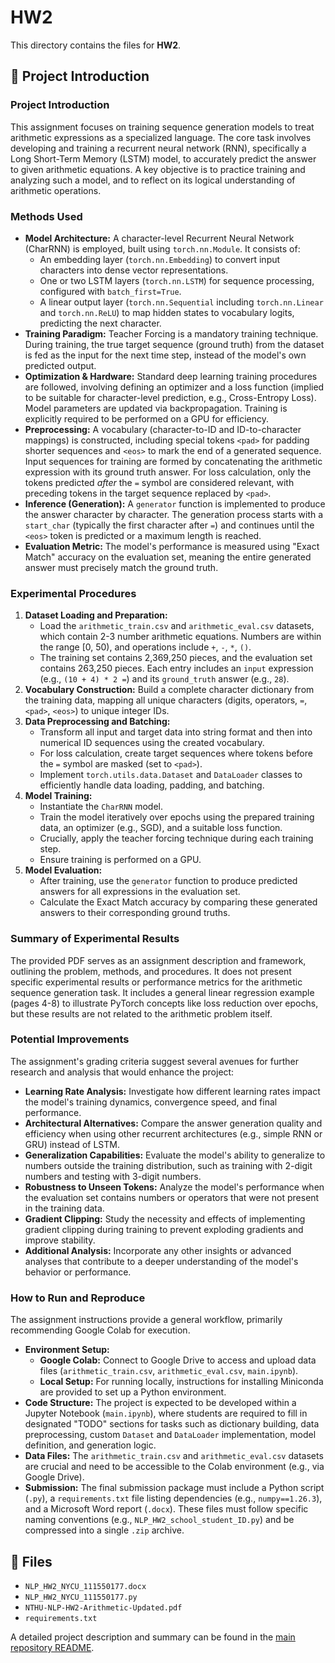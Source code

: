 # HW2

This directory contains the files for **HW2**.

## 📄 Project Introduction

### Project Introduction
This assignment focuses on training sequence generation models to treat arithmetic expressions as a specialized language. The core task involves developing and training a recurrent neural network (RNN), specifically a Long Short-Term Memory (LSTM) model, to accurately predict the answer to given arithmetic equations. A key objective is to practice training and analyzing such a model, and to reflect on its logical understanding of arithmetic operations.

### Methods Used
*   **Model Architecture:** A character-level Recurrent Neural Network (CharRNN) is employed, built using `torch.nn.Module`. It consists of:
    *   An embedding layer (`torch.nn.Embedding`) to convert input characters into dense vector representations.
    *   One or two LSTM layers (`torch.nn.LSTM`) for sequence processing, configured with `batch_first=True`.
    *   A linear output layer (`torch.nn.Sequential` including `torch.nn.Linear` and `torch.nn.ReLU`) to map hidden states to vocabulary logits, predicting the next character.
*   **Training Paradigm:** Teacher Forcing is a mandatory training technique. During training, the true target sequence (ground truth) from the dataset is fed as the input for the next time step, instead of the model's own predicted output.
*   **Optimization & Hardware:** Standard deep learning training procedures are followed, involving defining an optimizer and a loss function (implied to be suitable for character-level prediction, e.g., Cross-Entropy Loss). Model parameters are updated via backpropagation. Training is explicitly required to be performed on a GPU for efficiency.
*   **Preprocessing:** A vocabulary (character-to-ID and ID-to-character mappings) is constructed, including special tokens `<pad>` for padding shorter sequences and `<eos>` to mark the end of a generated sequence. Input sequences for training are formed by concatenating the arithmetic expression with its ground truth answer. For loss calculation, only the tokens predicted *after* the `=` symbol are considered relevant, with preceding tokens in the target sequence replaced by `<pad>`.
*   **Inference (Generation):** A `generator` function is implemented to produce the answer character by character. The generation process starts with a `start_char` (typically the first character after `=`) and continues until the `<eos>` token is predicted or a maximum length is reached.
*   **Evaluation Metric:** The model's performance is measured using "Exact Match" accuracy on the evaluation set, meaning the entire generated answer must precisely match the ground truth.

### Experimental Procedures
1.  **Dataset Loading and Preparation:**
    *   Load the `arithmetic_train.csv` and `arithmetic_eval.csv` datasets, which contain 2-3 number arithmetic equations. Numbers are within the range [0, 50), and operations include `+`, `-`, `*`, `()`.
    *   The training set contains 2,369,250 pieces, and the evaluation set contains 263,250 pieces. Each entry includes an `input` expression (e.g., `(10 + 4) * 2 =`) and its `ground_truth` answer (e.g., `28`).
2.  **Vocabulary Construction:** Build a complete character dictionary from the training data, mapping all unique characters (digits, operators, `=`, `<pad>`, `<eos>`) to unique integer IDs.
3.  **Data Preprocessing and Batching:**
    *   Transform all input and target data into string format and then into numerical ID sequences using the created vocabulary.
    *   For loss calculation, create target sequences where tokens before the `=` symbol are masked (set to `<pad>`).
    *   Implement `torch.utils.data.Dataset` and `DataLoader` classes to efficiently handle data loading, padding, and batching.
4.  **Model Training:**
    *   Instantiate the `CharRNN` model.
    *   Train the model iteratively over epochs using the prepared training data, an optimizer (e.g., SGD), and a suitable loss function.
    *   Crucially, apply the teacher forcing technique during each training step.
    *   Ensure training is performed on a GPU.
5.  **Model Evaluation:**
    *   After training, use the `generator` function to produce predicted answers for all expressions in the evaluation set.
    *   Calculate the Exact Match accuracy by comparing these generated answers to their corresponding ground truths.

### Summary of Experimental Results
The provided PDF serves as an assignment description and framework, outlining the problem, methods, and procedures. It does not present specific experimental results or performance metrics for the arithmetic sequence generation task. It includes a general linear regression example (pages 4-8) to illustrate PyTorch concepts like loss reduction over epochs, but these results are not related to the arithmetic problem itself.

### Potential Improvements
The assignment's grading criteria suggest several avenues for further research and analysis that would enhance the project:
*   **Learning Rate Analysis:** Investigate how different learning rates impact the model's training dynamics, convergence speed, and final performance.
*   **Architectural Alternatives:** Compare the answer generation quality and efficiency when using other recurrent architectures (e.g., simple RNN or GRU) instead of LSTM.
*   **Generalization Capabilities:** Evaluate the model's ability to generalize to numbers outside the training distribution, such as training with 2-digit numbers and testing with 3-digit numbers.
*   **Robustness to Unseen Tokens:** Analyze the model's performance when the evaluation set contains numbers or operators that were not present in the training data.
*   **Gradient Clipping:** Study the necessity and effects of implementing gradient clipping during training to prevent exploding gradients and improve stability.
*   **Additional Analysis:** Incorporate any other insights or advanced analyses that contribute to a deeper understanding of the model's behavior or performance.

### How to Run and Reproduce
The assignment instructions provide a general workflow, primarily recommending Google Colab for execution.
*   **Environment Setup:**
    *   **Google Colab:** Connect to Google Drive to access and upload data files (`arithmetic_train.csv`, `arithmetic_eval.csv`, `main.ipynb`).
    *   **Local Setup:** For running locally, instructions for installing Miniconda are provided to set up a Python environment.
*   **Code Structure:** The project is expected to be developed within a Jupyter Notebook (`main.ipynb`), where students are required to fill in designated "TODO" sections for tasks such as dictionary building, data preprocessing, custom `Dataset` and `DataLoader` implementation, model definition, and generation logic.
*   **Data Files:** The `arithmetic_train.csv` and `arithmetic_eval.csv` datasets are crucial and need to be accessible to the Colab environment (e.g., via Google Drive).
*   **Submission:** The final submission package must include a Python script (`.py`), a `requirements.txt` file listing dependencies (e.g., `numpy==1.26.3`), and a Microsoft Word report (`.docx`). These files must follow specific naming conventions (e.g., `NLP_HW2_school_student_ID.py`) and be compressed into a single `.zip` archive.

## 📂 Files

- `NLP_HW2_NYCU_111550177.docx`
- `NLP_HW2_NYCU_111550177.py`
- `NTHU-NLP-HW2-Arithmetic-Updated.pdf`
- `requirements.txt`

A detailed project description and summary can be found in the [main repository README](../README.md).

